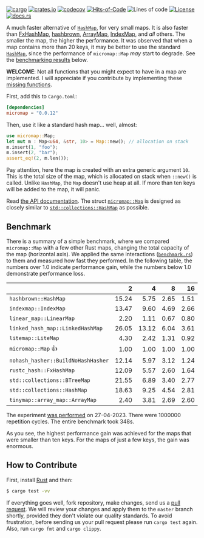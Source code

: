 [![cargo](https://github.com/yegor256/micromap/actions/workflows/cargo.yml/badge.svg)](https://github.com/yegor256/micromap/actions/workflows/cargo.yml)
[![crates.io](https://img.shields.io/crates/v/micromap.svg)](https://crates.io/crates/micromap)
[![codecov](https://codecov.io/gh/yegor256/micromap/branch/master/graph/badge.svg)](https://codecov.io/gh/yegor256/micromap)
[![Hits-of-Code](https://hitsofcode.com/github/yegor256/micromap)](https://hitsofcode.com/view/github/yegor256/micromap)
![Lines of code](https://img.shields.io/tokei/lines/github/yegor256/micromap)
[![License](https://img.shields.io/badge/license-MIT-green.svg)](https://github.com/yegor256/micromap/blob/master/LICENSE.txt)
[![docs.rs](https://img.shields.io/docsrs/micromap)](https://docs.rs/micromap/latest/micromap/)

A much faster alternative of [`HashMap`](https://doc.rust-lang.org/std/collections/struct.HashMap.html), 
for very small maps. 
It is also faster than
[FxHashMap](https://github.com/rust-lang/rustc-hash),
[hashbrown](https://github.com/rust-lang/hashbrown),
[ArrayMap](https://github.com/robjtede/tinymap),
[IndexMap](https://crates.io/crates/indexmap),
and _all_ others.
The smaller the map, the higher the performance. 
It was observed that when a map contains more than 20 keys, it may be better to use the standard 
[`HashMap`](https://doc.rust-lang.org/std/collections/struct.HashMap.html), since
the performance of `micromap::Map` _may_ start to degrade. 
See the [benchmarking results](#benchmark) below.

**WELCOME**: 
Not all functions that you might expect to have in a map are implemented. 
I will appreciate if you contribute by implementing these 
[missing functions](https://github.com/yegor256/micromap/issues).

First, add this to `Cargo.toml`:

```toml
[dependencies]
micromap = "0.0.12"
```

Then, use it like a standard hash map... well, almost:

```rust
use micromap::Map;
let mut m : Map<u64, &str, 10> = Map::new(); // allocation on stack
m.insert(1, "foo");
m.insert(2, "bar");
assert_eq!(2, m.len());
```

Pay attention, here the map is created with an extra generic argument `10`. This is 
the total size of the map, which is allocated on stack when `::new()` is called. 
Unlike `HashMap`, the `Map` doesn't use heap at all. If more than ten keys will be
added to the map, it will panic.

Read [the API documentation](https://docs.rs/micromap/latest/micromap/). The struct
[`micromap::Map`](https://docs.rs/micromap/latest/micromap/struct.Map.html) is designed as closely similar to 
[`std::collections::HashMap`](https://doc.rust-lang.org/std/collections/struct.HashMap.html) as possible.

## Benchmark

There is a summary of a simple benchmark, where we compared `micromap::Map` with
a few other Rust maps, changing the total capacity of the map (horizontal axis).
We applied the same interactions 
([`benchmark.rs`](https://github.com/yegor256/micromap/blob/master/tests/benchmark.rs)) 
to them and measured how fast they performed. In the following table, 
the numbers over 1.0 indicate performance gain, 
while the numbers below 1.0 demonstrate performance loss.

<!-- benchmark -->
| | 2 | 4 | 8 | 16 | 32 | 64 | 128 |
| --- | --: | --: | --: | --: | --: | --: | --: |
| `hashbrown::HashMap` | 15.24 | 5.75 | 2.65 | 1.51 | 0.59 | 0.29 | 0.14 |
| `indexmap::IndexMap` | 13.47 | 9.60 | 4.69 | 2.66 | 1.19 | 0.78 | 0.29 |
| `linear_map::LinearMap` | 2.20 | 1.11 | 0.67 | 0.80 | 0.68 | 0.81 | 0.63 |
| `linked_hash_map::LinkedHashMap` | 26.05 | 13.12 | 6.04 | 3.61 | 1.68 | 0.86 | 0.42 |
| `litemap::LiteMap` | 4.30 | 2.42 | 1.31 | 0.92 | 0.57 | 0.37 | 0.21 |
| `micromap::Map` 👍 | 1.00 | 1.00 | 1.00 | 1.00 | 1.00 | 1.00 | 1.00 |
| `nohash_hasher::BuildNoHashHasher` | 12.14 | 5.97 | 3.12 | 1.24 | 0.55 | 0.28 | 0.14 |
| `rustc_hash::FxHashMap` | 12.09 | 5.57 | 2.60 | 1.64 | 0.56 | 0.29 | 0.14 |
| `std::collections::BTreeMap` | 21.55 | 6.89 | 3.40 | 2.77 | 1.27 | 0.61 | 0.35 |
| `std::collections::HashMap` | 18.63 | 9.25 | 4.54 | 2.81 | 1.28 | 0.67 | 0.32 |
| `tinymap::array_map::ArrayMap` | 2.40 | 3.81 | 2.69 | 2.60 | 2.66 | 2.62 | 2.38 |

The experiment [was performed](https://github.com/yegor256/micromap/actions/workflows/benchmark.yml) on 27-04-2023.
There were 1000000 repetition cycles.
The entire benchmark took 348s.

<!-- benchmark -->

As you see, the highest performance gain was achieved for the maps that were smaller than ten keys.
For the maps of just a few keys, the gain was enormous.

## How to Contribute

First, install [Rust](https://www.rust-lang.org/tools/install) and then:

```bash
$ cargo test -vv
```

If everything goes well, fork repository, make changes, send us a [pull request](https://www.yegor256.com/2014/04/15/github-guidelines.html).
We will review your changes and apply them to the `master` branch shortly,
provided they don't violate our quality standards. To avoid frustration,
before sending us your pull request please run `cargo test` again. Also, 
run `cargo fmt` and `cargo clippy`.
